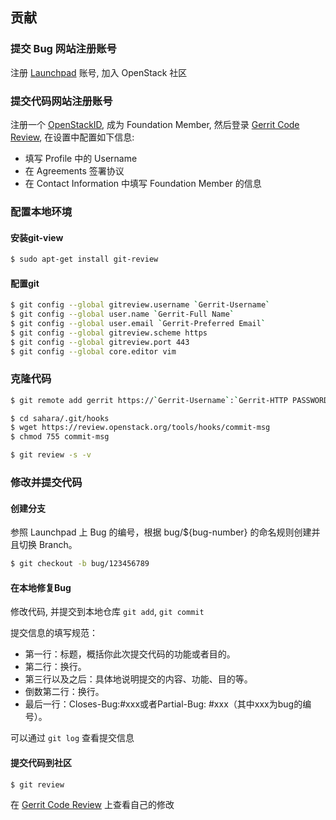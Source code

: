 ## 贡献

### 提交 Bug 网站注册账号

注册 [Launchpad](https://launchpad.net/openstack) 账号, 加入 OpenStack 社区

### 提交代码网站注册账号

注册一个 [OpenStackID](https://www.openstack.org/profile), 成为 Foundation Member, 然后登录 [Gerrit Code Review](https://review.openstack.org), 在设置中配置如下信息:
* 填写 Profile 中的 Username
* 在 Agreements 签署协议
* 在 Contact Information 中填写 Foundation Member 的信息

### 配置本地环境

#### 安装git-view

```bash
$ sudo apt-get install git-review
```

#### 配置git

```bash
$ git config --global gitreview.username `Gerrit-Username`
$ git config --global user.name `Gerrit-Full Name`
$ git config --global user.email `Gerrit-Preferred Email`
$ git config --global gitreview.scheme https
$ git config --global gitreview.port 443
$ git config --global core.editor vim
```

### 克隆代码

```bash
$ git remote add gerrit https://`Gerrit-Username`:`Gerrit-HTTP PASSWORD`@review.openstack.org:443/openstack/sahara

$ cd sahara/.git/hooks
$ wget https://review.openstack.org/tools/hooks/commit-msg
$ chmod 755 commit-msg

$ git review -s -v
```

### 修改并提交代码

#### 创建分支

参照 Launchpad 上 Bug 的编号，根据 bug/${bug-number} 的命名规则创建并且切换 Branch。

```bash
$ git checkout -b bug/123456789
```

#### 在本地修复Bug

修改代码, 并提交到本地仓库 `git add`, `git commit`

提交信息的填写规范：

* 第一行：标题，概括你此次提交代码的功能或者目的。
* 第二行：换行。
* 第三行以及之后：具体地说明提交的内容、功能、目的等。
* 倒数第二行：换行。
* 最后一行：Closes-Bug:#xxx或者Partial-Bug: #xxx（其中xxx为bug的编号）。

可以通过 `git log` 查看提交信息

#### 提交代码到社区

```bash
$ git review
```

在 [Gerrit Code Review](https://review.openstack.org) 上查看自己的修改
